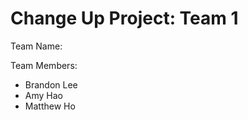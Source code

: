 # Change Up Project: Team 1

Team Name: <br/>

Team Members: <br/>
- Brandon Lee <br/>
- Amy Hao
- Matthew Ho
